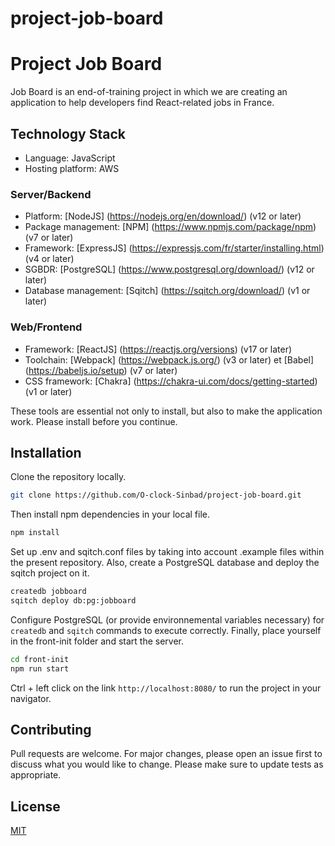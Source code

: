 # project-job-board
# Project Job Board
Job Board is an end-of-training project in which we are creating an application to help developers find React-related jobs in France.
## Technology Stack 
- Language: JavaScript
- Hosting platform: AWS 
### Server/Backend
- Platform: [NodeJS] (https://nodejs.org/en/download/) (v12 or later)
- Package management: [NPM] (https://www.npmjs.com/package/npm) (v7 or later)
- Framework: [ExpressJS] (https://expressjs.com/fr/starter/installing.html) (v4 or later)
- SGBDR: [PostgreSQL] (https://www.postgresql.org/download/) (v12 or later)
- Database management: [Sqitch] (https://sqitch.org/download/) (v1 or later)
### Web/Frontend
- Framework: [ReactJS] (https://reactjs.org/versions) (v17 or later)
- Toolchain: [Webpack] (https://webpack.js.org/) (v3 or later) et [Babel] (https://babeljs.io/setup) (v7 or later)
- CSS framework: [Chakra] (https://chakra-ui.com/docs/getting-started) (v1 or later)

These tools are essential not only to install, but also to make the application work.
Please install before you continue.
## Installation
Clone the repository locally.
```bash
git clone https://github.com/O-clock-Sinbad/project-job-board.git
```
Then install npm dependencies in your local file.
```bash
npm install
```
Set up .env and sqitch.conf files by taking into account .example files within the present repository.
Also, create a PostgreSQL database and deploy the sqitch project on it.
```bash
createdb jobboard
sqitch deploy db:pg:jobboard
```
Configure PostgreSQL (or provide environnemental variables necessary) for `createdb` and `sqitch` commands to execute correctly.
Finally, place yourself in the front-init folder and start the server.
```bash
cd front-init
npm run start
```
Ctrl + left click on the link `http://localhost:8080/` to run the project in your navigator.
## Contributing
Pull requests are welcome. For major changes, please open an issue first to discuss what you would like to change.
Please make sure to update tests as appropriate.
## License
[MIT](https://choosealicense.com/licenses/mit/)
